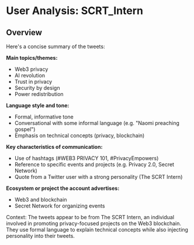 # User Analysis: SCRT_Intern

## Overview

Here's a concise summary of the tweets:

**Main topics/themes:**

* Web3 privacy
* AI revolution
* Trust in privacy
* Security by design
* Power redistribution

**Language style and tone:**

* Formal, informative tone
* Conversational with some informal language (e.g. "Naomi preaching gospel")
* Emphasis on technical concepts (privacy, blockchain)

**Key characteristics of communication:**

* Use of hashtags (#WEB3 PRIVACY 101, #PrivacyEmpowers)
* Reference to specific events and projects (e.g. Privacy 2.0, Secret Network)
* Quote from a Twitter user with a strong personality (The SCRT Intern)

**Ecosystem or project the account advertises:**

* Web3 and blockchain
* Secret Network for organizing events

Context:
The tweets appear to be from The SCRT Intern, an individual involved in promoting privacy-focused projects on the Web3 blockchain. They use formal language to explain technical concepts while also injecting personality into their tweets.